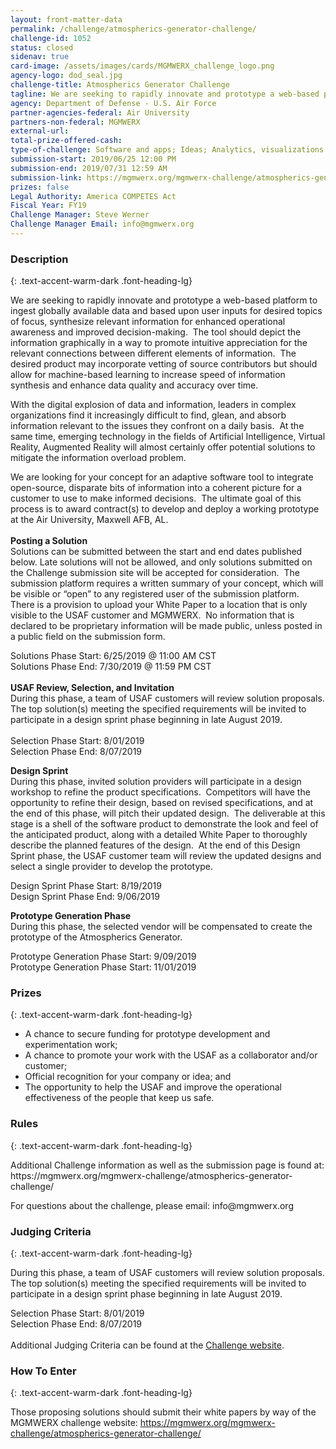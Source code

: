 ```yaml
---
layout: front-matter-data
permalink: /challenge/atmospherics-generator-challenge/
challenge-id: 1052
status: closed
sidenav: true
card-image: /assets/images/cards/MGMWERX_challenge_logo.png
agency-logo: dod_seal.jpg
challenge-title: Atmospherics Generator Challenge
tagline: We are seeking to rapidly innovate and prototype a web-based platform to ingest globally available data and based upon user inputs for desired topics of focus, synthesize relevant information for enhanced operational awareness and improved decision-making.
agency: Department of Defense - U.S. Air Force
partner-agencies-federal: Air University
partners-non-federal: MGMWERX
external-url:
total-prize-offered-cash: 
type-of-challenge: Software and apps; Ideas; Analytics, visualizations and algorithms; Scientific
submission-start: 2019/06/25 12:00 PM 
submission-end: 2019/07/31 12:59 AM
submission-link: https://mgmwerx.org/mgmwerx-challenge/atmospherics-generator-challenge/
prizes: false
Legal Authority: America COMPETES Act
Fiscal Year: FY19
Challenge Manager: Steve Werner
Challenge Manager Email: info@mgmwerx.org
---
```


<!-- Description start -->
### Description
{: .text-accent-warm-dark .font-heading-lg}

<p>We are seeking to rapidly innovate and prototype a web-based platform to ingest globally available data and based upon user inputs for desired topics of focus, synthesize relevant information for enhanced operational awareness and improved decision-making.&nbsp; The tool should depict the information graphically in a way to promote intuitive appreciation for the relevant connections between different elements of information.&nbsp; The desired product may incorporate vetting of source contributors but should allow for machine-based learning to increase speed of information synthesis and enhance data quality and accuracy over time.</p>
<p>With the digital explosion of data and information, leaders in complex organizations find it increasingly difficult to find, glean, and absorb information relevant to the issues they confront on a daily basis.&nbsp; At the same time, emerging technology in the fields of Artificial Intelligence, Virtual Reality, Augmented Reality will almost certainly offer potential solutions to mitigate the information overload problem.</p>
<p>We are looking for your concept for an adaptive software tool to integrate open-source, disparate bits of information into a coherent picture for a customer to use to make informed decisions.&nbsp; The ultimate goal of this process is to award contract(s) to develop and deploy a working prototype at the Air University, Maxwell AFB, AL.<br /> <br /> <strong>Posting a Solution</strong><br /> Solutions can be submitted between the start and end dates published below. Late solutions will not be allowed, and only solutions submitted on the Challenge submission site will be accepted for consideration.&nbsp; The submission platform requires a written summary of your concept, which will be visible or &ldquo;open&rdquo; to any registered user of the submission platform.&nbsp; There is a provision to upload your White Paper to a location that is only visible to the USAF customer and MGMWERX.&nbsp; No information that is declared to be proprietary information will be made public, unless posted in a public field on the submission form.</p>
<div>Solutions Phase Start: 6/25/2019 @ 11:00 AM CST</div>
<div>Solutions Phase End: 7/30/2019 @ 11:59 PM CST</div>
<div><br /> <strong>USAF Review, Selection, and Invitation</strong> <br /> During this phase, a team of USAF customers will review solution proposals. The top solution(s) meeting the specified requirements will be invited to participate in a design sprint phase beginning in late August 2019.</div>
<div>&nbsp;</div>
<div>Selection Phase Start: 8/01/2019</div>
<div>Selection Phase End: 8/07/2019</div>
<p></p>
<p><strong>Design Sprint</strong><br /> During this phase, invited solution providers will participate in a design workshop to refine the product specifications.&nbsp; Competitors will have the opportunity to refine their design, based on revised specifications, and at the end of this phase, will pitch their updated design.&nbsp; The deliverable at this stage is a shell of the software product to demonstrate the look and feel of the anticipated product, along with a detailed White Paper to thoroughly describe the planned features of the design.&nbsp; At the end of this Design Sprint phase, the USAF customer team will review the updated designs and select a single provider to develop the prototype.</p>
<div>Design Sprint Phase Start: 8/19/2019</div>
<div>Design Sprint Phase End: 9/06/2019</div>
<p></p>
<p><strong>Prototype Generation Phase</strong><br /> During this phase, the selected vendor will be compensated to create the prototype of the Atmospherics Generator.</p>
<div>Prototype Generation Phase Start: 9/09/2019</div>
<div>Prototype Generation Phase Start: 11/01/2019</div>

<!-- Prizes start -->
### Prizes
{: .text-accent-warm-dark .font-heading-lg}

<ul>
<li>A chance to secure funding for prototype development and experimentation work;</li>
<li>A chance to promote your work with the USAF as a collaborator and/or customer;</li>
<li>Official recognition for your company or idea; and</li>
<li>The opportunity to help the USAF and improve the operational effectiveness of the people that keep us safe.</li>
</ul>

<!-- Rules start -->
### Rules 
{: .text-accent-warm-dark .font-heading-lg}

<p>Additional Challenge information as well as the submission page is found at: https://mgmwerx.org/mgmwerx-challenge/atmospherics-generator-challenge/</p>
<p>For questions about the challenge, please email: info@mgmwerx.org</p>

<!-- Judging start -->
### Judging Criteria
{: .text-accent-warm-dark .font-heading-lg}

<p>During this phase, a team of USAF customers will review solution proposals. The top solution(s) meeting the specified requirements will be invited to participate in a design sprint phase beginning in late August 2019.</p>
<div>Selection Phase Start: 8/01/2019</div>
<div>Selection Phase End: 8/07/2019</div>
<div><br /> Additional Judging Criteria can be found at the <a href="https://mgmwerx.org/mgmwerx-challenge/atmospherics-generator-challenge/">Challenge website</a>.</div>

<!--  How To Enter start -->
### How To Enter
{: .text-accent-warm-dark .font-heading-lg}

<p>Those proposing solutions should submit their white papers by way of the MGMWERX challenge website:&nbsp;<a href="https://mgmwerx.org/mgmwerx-challenge/atmospherics-generator-challenge/">https://mgmwerx.org/mgmwerx-challenge/atmospherics-generator-challenge/</a></p>
